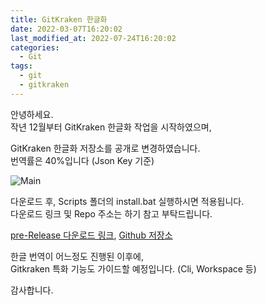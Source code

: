 ```yaml
---
title: GitKraken 한글화
date: 2022-03-07T16:20:02
last_modified_at: 2022-07-24T16:20:02
categories:
  - Git
tags:
  - git
  - gitkraken
---
```


안녕하세요.  
작년 12월부터 GitKraken 한글화 작업을 시작하였으며,


GitKraken 한글화 저장소를 공개로 변경하였습니다.  
번역률은 40%입니다 (Json Key 기준)


![Main](https://github.com/shblue21/gitkraken-korean/blob/main/.github/images/main.png?raw=true)


다운로드 후, Scripts 폴더의 install.bat 실행하시면 적용됩니다.  
다운로드 링크 및 Repo 주소는 하기 참고 부탁드립니다.


[pre-Release 다운로드 링크](https://github.com/shblue21/gitkraken-korean/releases/tag/pre-release), 
[Github 저장소](https://github.com/shblue21/gitkraken-korean)

한글 번역이 어느정도 진행된 이후에,  
Gitkraken 특화 기능도 가이드할 예정입니다. (Cli, Workspace 등)


감사합니다.  
